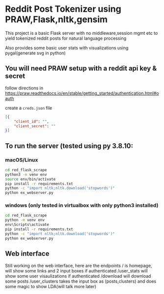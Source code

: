 # Reddit Post Tokenizer using PRAW,Flask,nltk,gensim
This project is a basic Flask server with no middleware,session mgmt etc to
yield tokenized reddit posts for natural language processing

Also provides some basic user stats with visualizations using pygal(generate svg in python)

## You will need PRAW setup with a reddit api key & secret
follow directions in https://praw.readthedocs.io/en/stable/getting_started/authentication.html#oauth

create a `creds.json` file 
```json
[{
    "client_id": "",
    "client_secret": ""
}]
```

## To run the server (tested using py 3.8.10:

### macOS/Linux 
```bash
cd red_flask_scrape
python3 -m venv env
source env/bin/activate
pip install -r requirements.txt
python -c "import nltk;nltk.download('stopwords')"
python ex_webserver.py
```
### windows (only tested in virtualbox with only python3 installed)
```cmd
cd red_flask_scrape
python -m venv env
env\Scripts\activate
pip install -r requirements.txt
python -c "import nltk;nltk.download('stopwords')"
python ex_webserver.py
```
## Web interface
Still working on the web interface, here are the endpoints
/ is homepage, will show some links and 2 input boxes if authenticated
/user_stats will show some user visaulizations if authenticated
/download will download some posts
/user_clusters takes the input box as (posts,clusters) and does some magic to show LDA(will talk more later)

